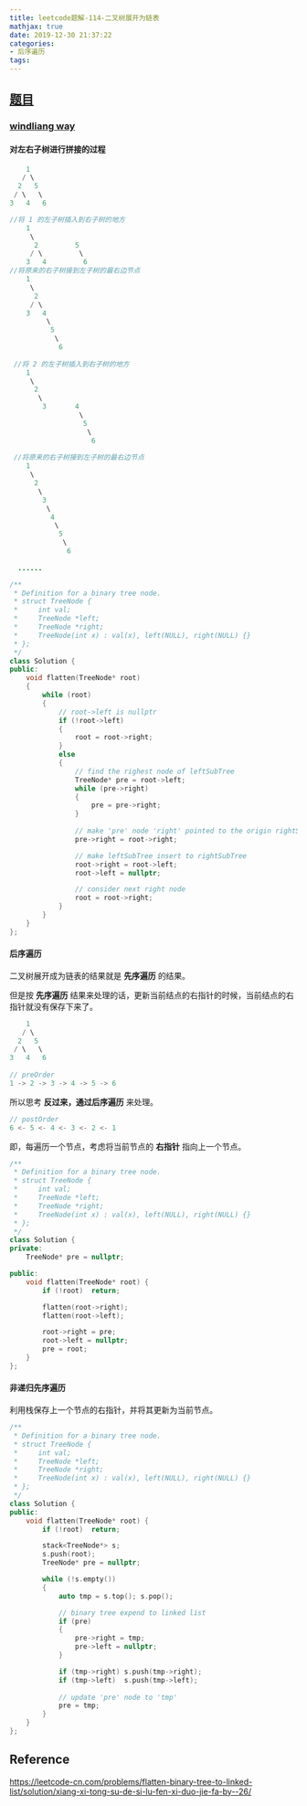 ```yaml
---
title: leetcode题解-114-二叉树展开为链表
mathjax: true
date: 2019-12-30 21:37:22
categories:
- 后序遍历
tags:
---
```


## [题目](https://leetcode-cn.com/problems/flatten-binary-tree-to-linked-list/)

### [windliang way](https://leetcode-cn.com/problems/flatten-binary-tree-to-linked-list/solution/xiang-xi-tong-su-de-si-lu-fen-xi-duo-jie-fa-by--26/)

#### 对左右子树进行拼接的过程

```java
    1
   / \
  2   5
 / \   \
3   4   6

//将 1 的左子树插入到右子树的地方
    1
     \
      2         5
     / \         \
    3   4         6        
//将原来的右子树接到左子树的最右边节点
    1
     \
      2          
     / \          
    3   4  
         \
          5
           \
            6
            
 //将 2 的左子树插入到右子树的地方
    1
     \
      2          
       \          
        3       4  
                 \
                  5
                   \
                    6   
        
 //将原来的右子树接到左子树的最右边节点
    1
     \
      2          
       \          
        3      
         \
          4  
           \
            5
             \
              6         
  
  ......
```



```C++
/**
 * Definition for a binary tree node.
 * struct TreeNode {
 *     int val;
 *     TreeNode *left;
 *     TreeNode *right;
 *     TreeNode(int x) : val(x), left(NULL), right(NULL) {}
 * };
 */
class Solution {
public:
    void flatten(TreeNode* root) 
    {
        while (root)
        {
            // root->left is nullptr
            if (!root->left)
            {
                root = root->right;
            }
            else
            {
                // find the righest node of leftSubTree
                TreeNode* pre = root->left;
                while (pre->right)
                {
                    pre = pre->right;
                }
                
                // make 'pre' node 'right' pointed to the origin rightSubTree
                pre->right = root->right;

                // make leftSubTree insert to rightSubTree
                root->right = root->left;
                root->left = nullptr;

                // consider next right node
                root = root->right;
            }
        }
    }
};
```



#### 后序遍历

二叉树展开成为链表的结果就是 **先序遍历** 的结果。

但是按 **先序遍历** 结果来处理的话，更新当前结点的右指针的时候，当前结点的右指针就没有保存下来了。

```java
    1
   / \
  2   5
 / \   \
3   4   6
   
// preOrder 
1 -> 2 -> 3 -> 4 -> 5 -> 6
```

所以思考 **反过来，通过后序遍历** 来处理。

```java
// postOrder 
6 <- 5 <- 4 <- 3 <- 2 <- 1
```

即，每遍历一个节点，考虑将当前节点的 **右指针** 指向上一个节点。

```C++
/**
 * Definition for a binary tree node.
 * struct TreeNode {
 *     int val;
 *     TreeNode *left;
 *     TreeNode *right;
 *     TreeNode(int x) : val(x), left(NULL), right(NULL) {}
 * };
 */
class Solution {
private:
    TreeNode* pre = nullptr;

public:
    void flatten(TreeNode* root) {
        if (!root)  return;

        flatten(root->right);
        flatten(root->left);

        root->right = pre;
        root->left = nullptr;
        pre = root;
    }
};
```

#### 非递归先序遍历

利用栈保存上一个节点的右指针，并将其更新为当前节点。

```C++
/**
 * Definition for a binary tree node.
 * struct TreeNode {
 *     int val;
 *     TreeNode *left;
 *     TreeNode *right;
 *     TreeNode(int x) : val(x), left(NULL), right(NULL) {}
 * };
 */
class Solution {
public:
    void flatten(TreeNode* root) {
        if (!root)  return;

        stack<TreeNode*> s;
        s.push(root);
        TreeNode* pre = nullptr;

        while (!s.empty())
        {
            auto tmp = s.top(); s.pop();

            // binary tree expend to linked list
            if (pre)
            {
                pre->right = tmp;
                pre->left = nullptr;
            }

            if (tmp->right) s.push(tmp->right);
            if (tmp->left)  s.push(tmp->left);
			
            // update 'pre' node to 'tmp'
            pre = tmp;
        }
    }
};
```



## Reference

https://leetcode-cn.com/problems/flatten-binary-tree-to-linked-list/solution/xiang-xi-tong-su-de-si-lu-fen-xi-duo-jie-fa-by--26/

